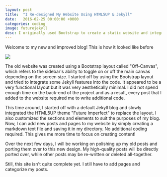 ```yaml
---
layout: post
title:  "I Re-designed My Website Using HTML5UP & Jekyll"
date:   2016-02-25 00:00:00 +0000
categories: coding
image: futurejekyll
desc: I originally used Bootstrap to create a static website and integrated a few Jekyll features into the code. This time around, I've created a fully functional Jekyll blog with the HTML5UP theme "Future Imperfect".
---
```

Welcome to my new and improved blog! This is how it looked like before

<img src="http://www.edwinhung.com/images/firstsite.JPG"/>

The old website was created using a Bootstrap layout called "Off-Canvas", which refers to the sidebar's ability to toggle on or off the main canvas depending on the screen size. I started off by using the Bootstrap layout and tried to integrate some Jekyll features into the code. It appeared to be a very functional layout but it was very aesthetically minimal. I did not spend enough time on the back-end of the project and as a result, every post that I added to the website required me to write additional code.

This time around, I started off with a default Jekyll blog and slowly integrated the HTML5UP theme "Future Imperfect" to replace the layout. I also customized the sections and elements to suit the purposes of my blog. Now, I can add new posts and pages to my website by simply creating a markdown text file and saving it in my directory. No additional coding required. This gives me more time to focus on creating content!

Over the next few days, I will be working on polishing up my old posts and porting them over to this new design. My high-quality posts will be directly ported over, while other posts may be re-written or deleted all-together.

Still, this site isn't quite complete yet. I still have to add pages and categorize my posts.